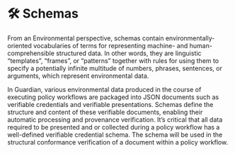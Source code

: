 # 🛠 Schemas

From an Environmental perspective, schemas contain environmentally-oriented vocabularies of terms for representing machine- and human-comprehensible structured data. In other words, they are linguistic “templates”, “frames”, or “patterns” together with rules for using them to specify a potentially infinite multitude of numbers, phrases, sentences, or arguments, which represent environmental data.

In Guardian, various environmental data produced in the course of executing policy workflows are packaged into JSON documents such as verifiable credentials and verifiable presentations. Schemas define the structure and content of these verifiable documents, enabling their automatic processing and provenance verification. It’s critical that all data required to be presented and or collected during a policy workflow has a well-defined verifiable credential schema. The schema will be used in the structural conformance verification of a document within a policy workflow.
